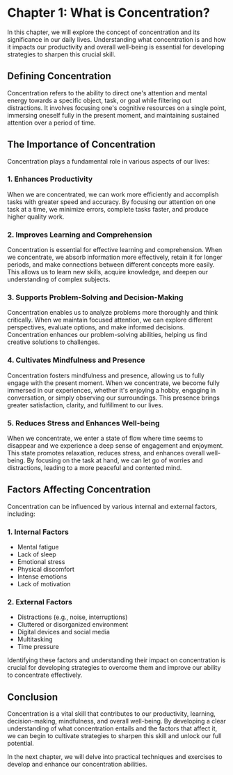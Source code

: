 Chapter 1: What is Concentration?
=================================

In this chapter, we will explore the concept of concentration and its significance in our daily lives. Understanding what concentration is and how it impacts our productivity and overall well-being is essential for developing strategies to sharpen this crucial skill.

Defining Concentration
----------------------

Concentration refers to the ability to direct one's attention and mental energy towards a specific object, task, or goal while filtering out distractions. It involves focusing one's cognitive resources on a single point, immersing oneself fully in the present moment, and maintaining sustained attention over a period of time.

The Importance of Concentration
-------------------------------

Concentration plays a fundamental role in various aspects of our lives:

### 1. Enhances Productivity

When we are concentrated, we can work more efficiently and accomplish tasks with greater speed and accuracy. By focusing our attention on one task at a time, we minimize errors, complete tasks faster, and produce higher quality work.

### 2. Improves Learning and Comprehension

Concentration is essential for effective learning and comprehension. When we concentrate, we absorb information more effectively, retain it for longer periods, and make connections between different concepts more easily. This allows us to learn new skills, acquire knowledge, and deepen our understanding of complex subjects.

### 3. Supports Problem-Solving and Decision-Making

Concentration enables us to analyze problems more thoroughly and think critically. When we maintain focused attention, we can explore different perspectives, evaluate options, and make informed decisions. Concentration enhances our problem-solving abilities, helping us find creative solutions to challenges.

### 4. Cultivates Mindfulness and Presence

Concentration fosters mindfulness and presence, allowing us to fully engage with the present moment. When we concentrate, we become fully immersed in our experiences, whether it's enjoying a hobby, engaging in conversation, or simply observing our surroundings. This presence brings greater satisfaction, clarity, and fulfillment to our lives.

### 5. Reduces Stress and Enhances Well-being

When we concentrate, we enter a state of flow where time seems to disappear and we experience a deep sense of engagement and enjoyment. This state promotes relaxation, reduces stress, and enhances overall well-being. By focusing on the task at hand, we can let go of worries and distractions, leading to a more peaceful and contented mind.

Factors Affecting Concentration
-------------------------------

Concentration can be influenced by various internal and external factors, including:

### 1. Internal Factors

* Mental fatigue
* Lack of sleep
* Emotional stress
* Physical discomfort
* Intense emotions
* Lack of motivation

### 2. External Factors

* Distractions (e.g., noise, interruptions)
* Cluttered or disorganized environment
* Digital devices and social media
* Multitasking
* Time pressure

Identifying these factors and understanding their impact on concentration is crucial for developing strategies to overcome them and improve our ability to concentrate effectively.

Conclusion
----------

Concentration is a vital skill that contributes to our productivity, learning, decision-making, mindfulness, and overall well-being. By developing a clear understanding of what concentration entails and the factors that affect it, we can begin to cultivate strategies to sharpen this skill and unlock our full potential.

In the next chapter, we will delve into practical techniques and exercises to develop and enhance our concentration abilities.
